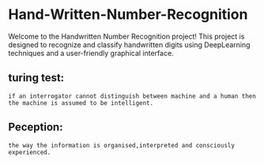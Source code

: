 # Hand-Written-Number-Recognition
   Welcome to the Handwritten Number Recognition project! This project is designed to recognize and classify handwritten digits using DeepLearning techniques and a user-friendly graphical interface.

## turing test:
	if an interrogator cannot distinguish between machine and a human then the machine is assumed to be intelligent.

## Peception:
	the way the information is organised,interpreted and consciously experienced.
